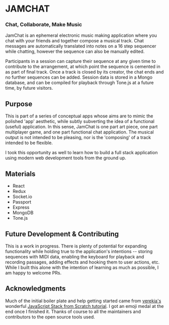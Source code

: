 # JAMCHAT

### Chat, Collaborate, Make Music

JamChat is an ephemeral electronic music making application where you chat with your friends and together compose a musical track. Chat messages are automatically translated into notes on a 16 step sequencer while chatting, however the sequence can also be manually edited.

Participants in a session can capture their sequence at any given time to contribute to the arrangement, at which point the sequence is cemented in as part of final track. Once a track is closed by its creator, the chat ends and no further sequences can be added. Session data is stored in a Mongo database, and can be compiled for playback through Tone.js at a future time, by future visitors.

## Purpose

This is part of a series of conceptual apps whose aims are to mimic the polished 'app' aesthetic, while subtly subverting the idea of a functional (useful) application. In this sense, JamChat is one part art piece, one part multiplayer game, and one part functional chat application. The musical output is not intended to be pleasing, nor is the 'composing' of a track intended to be flexible.

I took this opportunity as well to learn how to build a full stack application using modern web development tools from the ground up.

## Materials

* React
* Redux
* Socket.io
* Passport
* Express
* MongoDB
* Tone.js

## Future Development & Contributing

This is a work in progress. There is plenty of potential for expanding functionality while holding true to the application's intentions -- storing sequences with MIDI data, enabling the keyboard for playback and recording passages, adding effects and hooking them to user actions, etc. While I built this alone with the intention of learning as much as possible, I am happy to welcome PRs.

## Acknowledgments

Much of the initial boiler plate and help getting started came from [verekia's](https://github.com/verekia) wonderful [JavaScript Stack from Scratch tutorial](https://github.com/verekia/js-stack-from-scratch). I got an emoji medal at the end once I finished it. Thanks of course to all the maintainers and contributors to the open source tools used.
